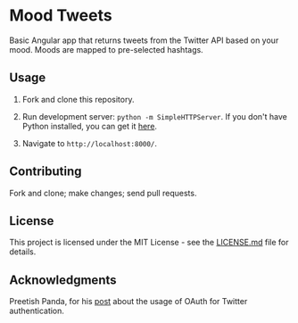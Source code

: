 # Mood Tweets

Basic Angular app that returns tweets from the Twitter API based on your mood. Moods are mapped to pre-selected hashtags.

## Usage

1. Fork and clone this repository.

2. Run development server: `python -m SimpleHTTPServer`. If you don't have Python installed, you can get it [here](https://www.python.org/downloads/).

3. Navigate to `http://localhost:8000/`.

## Contributing

Fork and clone; make changes; send pull requests.

## License

This project is licensed under the MIT License - see the [LICENSE.md](LICENSE.md) file for details.

## Acknowledgments

Preetish Panda, for his [post](https://www.sitepoint.com/building-twitter-app-using-angularjs/) about the usage of OAuth for Twitter authentication.